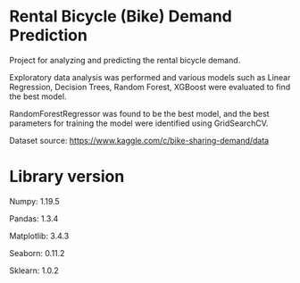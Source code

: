 # Rental Bicycle (Bike) Demand Prediction
Project for analyzing and predicting the rental bicycle demand. 

Exploratory data analysis was performed and various models such as Linear Regression, Decision Trees, Random Forest, XGBoost were evaluated to find the best model.

RandomForestRegressor was found to be the best model, and the best parameters for training the model were identified using GridSearchCV.

Dataset source: https://www.kaggle.com/c/bike-sharing-demand/data

# Library version

Numpy: 1.19.5

Pandas: 1.3.4

Matplotlib: 3.4.3

Seaborn: 0.11.2

Sklearn: 1.0.2
